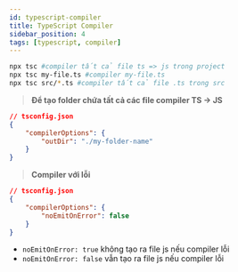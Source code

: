 ```yaml
---
id: typescript-compiler
title: TypeScript Compiler
sidebar_position: 4
tags: [typescript, compiler]
---
```


```bash
npx tsc #compiler tất cả file ts => js trong project
npx tsc my-file.ts #compiler my-file.ts
npx tsc src/*.ts #compiler tất cả file .ts trong src
```

> **Để tạo folder chứa tất cả các file compiler TS → JS**

```json
// tsconfig.json
{
    "compilerOptions": {
        "outDir": "./my-folder-name"
    }
}
```

> **Compiler với lỗi**

```json
// tsconfig.json
{
    "compilerOptions": {
        "noEmitOnError": false
    }
}
```

-   `noEmitOnError: true` không tạo ra file js nếu compiler lỗi
-   `noEmitOnError: false` vẫn tạo ra file js nếu compiler lỗi
